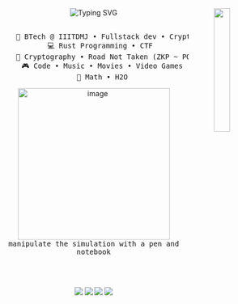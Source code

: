 <div align="center">
<img src="https://i.pinimg.com/736x/35/b3/e6/35b3e624c8e1c08e040147212eeff6fe.jpg" width="25%" align="right" />
<img src="https://readme-typing-svg.demolab.com?font=Fira+Code&size=30&duration=2500&pause=&color=A7A459&background=FFFFFF00&center=true&vCenter=true&multiline=true&repeat=false&width=435&height=90&lines=hey+%E3%83%84;welcome+to+my+codelair" alt="Typing SVG" />
<br><br>
<pre>
    💼 BTech @ IIITDMJ • Fullstack dev • Cryptography Nerd
    💻 Rust Programming • CTF 
    📖 Cryptography • Road Not Taken (ZKP ~ PQC)
    🎮 Code • Music • Movies • Video Games
    💖 Math • H2O
</pre>

<div>
<img width="300" height="300" alt="image" src="https://github.com/user-attachments/assets/aa5fe0f2-79c1-4f85-9b2e-f39b2c0bfa57"  
  style="object-fit: cover;" />
</div>
<kbd>manipulate the simulation with a pen and notebook</kbd>


<br><br>

[![](https://img.shields.io/badge/x-000000)](https://x.com/op3kay)
[![](https://img.shields.io/badge/linkedin-0a66c2)](http://linkedin.com/in/sreehari-rk)
[![](https://img.shields.io/badge/spotify-1DB954)](https://open.spotify.com/user/8fwr31vrsh3nhbdk132lpxl6p?si=a84908e36b5b4cf1)
[![](https://img.shields.io/badge/instagram-E4405F)](https://instagram.com/sreeharinpat)
</div>
